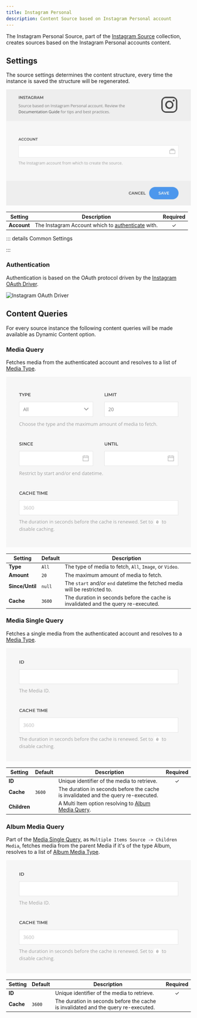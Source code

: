```yaml
---
title: Instagram Personal
description: Content Source based on Instagram Personal account
---
```


<!--@include: ../../parts/provider-intro-->

The Instagram Personal Source, part of the [Instagram Source](../instagram) collection, creates sources based on the Instagram Personal accounts content.

## Settings

The source settings determines the content structure, every time the instance is saved the structure will be regenerated.

![Instagram Personal Settings](../../assets/providers/ig-personal-config.webp)

| Setting | Description | Required |
| ------- | ----------- | :------: |
| **Account** | The Instagram Account which to [authenticate](#authentication) with. | &#x2713; |

::: details Common Settings
<!--@include: ../_partials/provider-common-settings-->
:::

### Authentication

Authentication is based on the OAuth protocol driven by the [Instagram OAuth Driver](/essentials-for-yootheme-pro/auth/instagram).

![Instagram OAuth Driver](/essentials-for-yootheme-pro/auth/assets/driver/instagram-oauth.webp)

## Content Queries

For every source instance the following content queries will be made available as Dynamic Content option.

### Media Query

Fetches media from the authenticated account and resolves to a list of [Media Type](../instagram#media-type).

![Instagram Media Query](../../assets/providers/ig-query-media.webp)

| Setting | Default | Description |
| ------- | ------- | ----------- |
| **Type** | `All` | The type of media to fetch, `All`, `Image`, or `Video`. |
| **Amount** | `20` | The maximum amount of media to fetch. |
| **Since/Until** | `null` | The `start` and/or `end` datetime the fetched media will be restricted to. |
| **Cache** | `3600` | The duration in seconds before the cache is invalidated and the query re-executed. |

### Media Single Query

Fetches a single media from the authenticated account and resolves to a [Media Type](../instagram#media-type).

![Instagram Media Single Query](../../assets/providers/ig-query-media-single.webp)

| Setting | Default | Description | Required |
| ------- | ------- | ----------- | :------: |
| **ID** | | Unique identifier of the media to retrieve. | &#x2713; |
| **Cache** | `3600` | The duration in seconds before the cache is invalidated and the query re-executed. |
| **Children** | | A Multi Item option resolving to [Album Media Query](#album-media-query). |

### Album Media Query

Part of the [Media Single Query](#media-single-query), as `Multiple Items Source -> Children Media`, fetches media from the parent Media if it's of the type Album, resolves to a list of [Album Media Type](../instagram#album-media-type).

![Instagram Album Media Query](../../assets/providers/ig-query-media-single.webp)

| Setting | Default | Description | Required |
| ------- | ------- | ----------- | :------: |
| **ID** | | Unique identifier of the media to retrieve. | &#x2713; |
| **Cache** | `3600` | The duration in seconds before the cache is invalidated and the query re-executed. |
